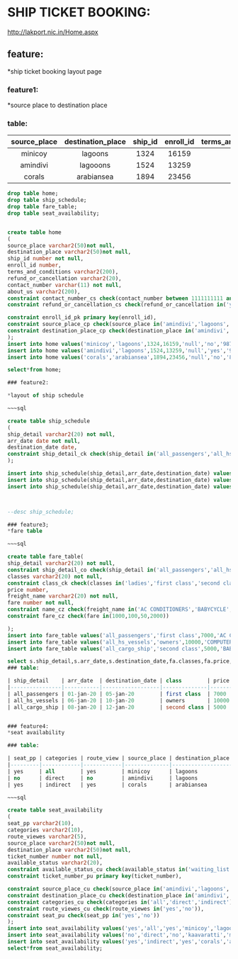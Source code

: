 # SHIP TICKET BOOKING:

http://lakport.nic.in/Home.aspx

## feature:

*ship ticket booking layout page

### feature1:

*source place to destination place

### table:

| source_place | destination_place | ship_id | enroll_id | terms_and_condition | refund_or_cancellation | contact_number | about_us |
|:------------:|:-----------------:|:-------:|:---------:|:-------------------:|:----------------------:|:--------------:|:--------:|
| minicoy      | lagoons           | 1324    | 16159     | null                | no                     | 9876543210     | null     |
| amindivi     | lagooons          | 1524    | 13259     | null                | yes                    | 9875643210     | null     |
| corals       | arabiansea        | 1894    | 23456     | null                | no                     | 877653210      |


~~~sql
drop table home;
drop table ship_schedule;
drop table fare_table;
drop table seat_availability;


create table home
(
source_place varchar2(50)not null,
destination_place varchar2(50)not null,
ship_id number not null,
enroll_id number,
terms_and_conditions varchar2(200),
refund_or_cancellation varchar2(20),
contact_number varchar(11) not null,
about_us varchar2(200),
constraint contact_number_cs check(contact_number between 1111111111 and 9999999999 ),
constraint refund_or_cancellation_cs check(refund_or_cancellation in('yes','no')),

constraint enroll_id_pk primary key(enroll_id),
constraint source_place_cp check(source_place in('amindivi','lagoons','kaavaratti','minicoy','corals','arabiansea','lakshadeepsea')),
constraint destination_place_cp check(destination_place in('amindivi','lagoons','kaavaratti','minicoy','corals','arabiansea','lakshadeepsea'))
);
insert into home values('minicoy','lagoons',1324,16159,'null','no','9876543210','null');
insert into home values('amindivi','lagoons',1524,13259,'null','yes','9875643210','null');
insert into home values('corals','arabiansea',1894,23456,'null','no','8776543210','null');

select*from home;

### feature2:

*layout of ship schedule

~~~sql

create table ship_schedule
(
ship_detail varchar2(20) not null,
arr_date date not null,
destination_date date,
constraint ship_detail_ck check(ship_detail in('all_passengers','all_hs_vessels','all_cargo_ship','amindivi','lagoons','kaavaratti','minicoy','corals','arabiansea','lakshadeepsea'))
);

insert into ship_schedule(ship_detail,arr_date,destination_date) values('all_passengers',to_date('01.01.2020','dd.MM.yyyy'),to_date('05.01.2020','dd.MM.yyyy'));
insert into ship_schedule(ship_detail,arr_date,destination_date) values('all_hs_vessels',to_date('06.01.2020','dd.MM.yyyy'),to_date('10.01.2020','dd.MM.yyyy'));
insert into ship_schedule(ship_detail,arr_date,destination_date) values('all_cargo_ship',to_date('08.01.2020','dd.MM.yyyy'),to_date('12.01.2020','dd.MM.yyyy'));



--desc ship_schedule;

### feature3;
*fare table

~~~sql

create table fare_table(
ship_detail varchar2(20) not null,
constraint ship_detail_co check(ship_detail in('all_passengers','all_hs_vessels','all_cargo_ship','amindivi','lagoons','kaavaratti','minicoy','corals','arabiansea','lakshadeepsea')),
classes varchar2(20) not null,
constraint class_ck check(classes in('ladies','first class','second class','bunk','owners','vip')),
price number,
freight_name varchar2(20) not null,
fare number not null,
constraint name_cz check(freight_name in('AC CONDITIONERS','BABYCYCLE','COMPUTER_TABLE','CAR')),
constraint fare_cz check(fare in(1000,100,50,2000))

);
insert into fare_table values('all_passengers','first class',7000,'AC CONDITIONERS',1000);
insert into fare_table values('all_hs_vessels','owners',10000,'COMPUTER_TABLE',50);
insert into fare_table values('all_cargo_ship','second class',5000,'BABYCYCLE',100);

select s.ship_detail,s.arr_date,s.destination_date,fa.classes,fa.price,fa.freight_name,fa.fare from ship_schedule s inner join fare_table fa on s.ship_detail = fa.ship_detail;
### table:

| ship_detail    | arr_date  | destination_date | class        | price | freight_name    | fare |
|----------------|-----------|------------------|--------------|-------|-----------------|------|
| all_passengers | 01-jan-20 | 05-jan-20        | first class  | 7000  | AC CONDITIONERS | 1000 |
| all_hs_vessels | 06-jan-20 | 10-jan-20        | owners       | 10000 | COMPUTER_TABLE  | 50   |
| all_cargo_ship | 08-jan-20 | 12-jan-20        | second class | 5000  | BABYCYCLE       | 100  |


### feature4:
*seat availability

### table:

| seat_pp | categories | route_view | source_place | destination_place | ticket_number | available_status |
|---------|------------|------------|--------------|-------------------|---------------|------------------|
| yes     | all        | yes        | minicoy      | lagoons           | 12345         | available        |
| no      | direct     | no         | amindivi     | lagoons           | 14545         | waiting_list     |
| yes     | indirect   | yes        | corals       | arabiansea        | 12225         | available        |

~~~sql

create table seat_availability
(
seat_pp varchar2(10),
categories varchar2(10),
route_viewes varchar2(5),
source_place varchar2(50)not null,
destination_place varchar2(50)not null,
ticket_number number not null,
available_status varchar2(20),
constraint available_status_cu check(available_status in('waiting_list','available')),
constraint ticket_number_pu primary key(ticket_number),

constraint source_place_cu check(source_place in('amindivi','lagoons','kaavaratti','minicoy','corals','arabiansea','lakshadeepsea')),
constraint destination_place_cu check(destination_place in('amindivi','lagoons','kaavaratti','minicoy','corals','arabiansea','lakshadeepsea')),
constraint categories_cu check(categories in('all','direct','indirect')),
constraint route_viewes_cu check(route_viewes in('yes','no')),
constraint seat_pu check(seat_pp in('yes','no'))
);
insert into seat_availability values('yes','all','yes','minicoy','lagoons',12345,'available');
insert into seat_availability values('no','direct','no','kaavaratti','minicoy',14545,'waiting_list');
insert into seat_availability values('yes','indirect','yes','corals','arabiansea',12225,'available');
select*from seat_availability;


